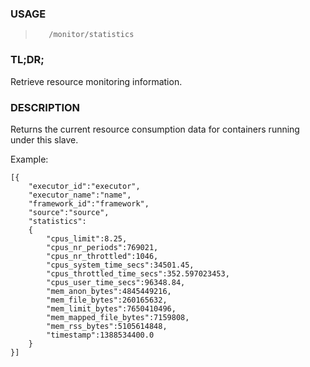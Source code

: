 <!--- This is an automatically generated file. DO NOT EDIT! --->

### USAGE ###
>        /monitor/statistics

### TL;DR; ###
Retrieve resource monitoring information.

### DESCRIPTION ###
Returns the current resource consumption data for containers
running under this slave.

Example:

```
[{
    "executor_id":"executor",
    "executor_name":"name",
    "framework_id":"framework",
    "source":"source",
    "statistics":
    {
        "cpus_limit":8.25,
        "cpus_nr_periods":769021,
        "cpus_nr_throttled":1046,
        "cpus_system_time_secs":34501.45,
        "cpus_throttled_time_secs":352.597023453,
        "cpus_user_time_secs":96348.84,
        "mem_anon_bytes":4845449216,
        "mem_file_bytes":260165632,
        "mem_limit_bytes":7650410496,
        "mem_mapped_file_bytes":7159808,
        "mem_rss_bytes":5105614848,
        "timestamp":1388534400.0
    }
}]
```